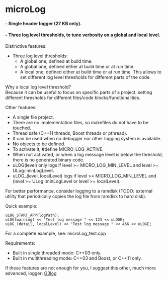 # microLog

#### - Single header logger (27 KB only).
#### - Three log level thresholds, to tune verbosity on a global and local level.

Distinctive features:

- Three log level thresholds:
   - A global one, defined at build time.
   - A global one, defined either at build time or at run time.
   - A local one, defined either at build time or at run time. This allows to set different log level thresholds for different parts of the code.

Why a local log level threshold?  
Because it can be useful to focus on specific parts of a project, setting different thresholds for different files/code blocks/functionalities. 

Other features:

- A single file project.
- There are no implementation files, so makefiles do not have to be touched.
- Thread safe (C++11 threads, Boost threads or pthread).
- It can be used when no debugger nor other logging system is available.
- No objects to be defined.
- To activate it, #define MICRO_LOG_ACTIVE.
- When not activated, or when a log message level is below the threshold, there is no generated binary code.
- uLOG(level) only logs if level >= MICRO_LOG_MIN_LEVEL and level >= ULog::minLogLevel.
- uLOG_(level, localLevel) logs if level >= MICRO_LOG_MIN_LEVEL and (level >= ULog::minLogLevel or level >= localLevel).

For better performance, consider logging to a ramdisk (TODO: external utility that periodically copies the log file from ramdisk to hard disk).

Quick example:

	uLOG_START_APP(logPath);
	uLOG(warning) << "Test log message " << 123 << uLOGE;
	uLOG_(detail, localLevel) << "Test log message " << 456 << uLOGE;

For a complete example, see:  microLog_test.cpp


Requirements:  

- Built in single threaded mode: C++03 only.
- Built in multithreading mode: C++03 and Boost, or C++11 only.

If these features are not enough for you, I suggest this other, much more advanced, logger: [G3log](https://bitbucket.org/KjellKod/g3log)

